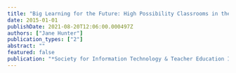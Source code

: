 ```yaml
---
title: "Big Learning for the Future: High Possibility Classrooms in the Middle School"
date: 2015-01-01
publishDate: 2021-08-20T12:06:00.000497Z
authors: ["Jane Hunter"]
publication_types: ["2"]
abstract: ""
featured: false
publication: "*Society for Information Technology & Teacher Education International łdots*"
---
```


